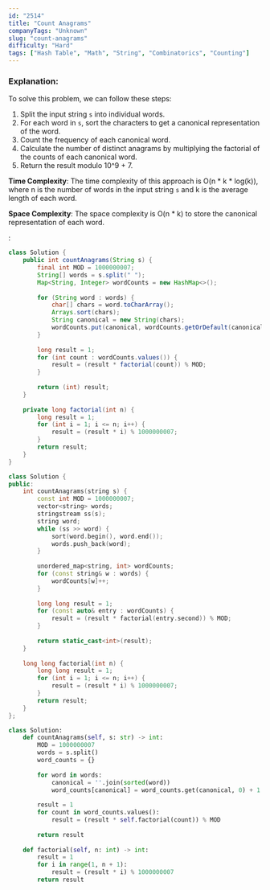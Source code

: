 ```yaml
---
id: "2514"
title: "Count Anagrams"
companyTags: "Unknown"
slug: "count-anagrams"
difficulty: "Hard"
tags: ["Hash Table", "Math", "String", "Combinatorics", "Counting"]
---
```


### Explanation:
To solve this problem, we can follow these steps:
1. Split the input string `s` into individual words.
2. For each word in `s`, sort the characters to get a canonical representation of the word.
3. Count the frequency of each canonical word.
4. Calculate the number of distinct anagrams by multiplying the factorial of the counts of each canonical word.
5. Return the result modulo 10^9 + 7.

**Time Complexity**:
The time complexity of this approach is O(n * k * log(k)), where n is the number of words in the input string `s` and k is the average length of each word.

**Space Complexity**:
The space complexity is O(n * k) to store the canonical representation of each word.

:

```java
class Solution {
    public int countAnagrams(String s) {
        final int MOD = 1000000007;
        String[] words = s.split(" ");
        Map<String, Integer> wordCounts = new HashMap<>();
        
        for (String word : words) {
            char[] chars = word.toCharArray();
            Arrays.sort(chars);
            String canonical = new String(chars);
            wordCounts.put(canonical, wordCounts.getOrDefault(canonical, 0) + 1);
        }
        
        long result = 1;
        for (int count : wordCounts.values()) {
            result = (result * factorial(count)) % MOD;
        }
        
        return (int) result;
    }
    
    private long factorial(int n) {
        long result = 1;
        for (int i = 1; i <= n; i++) {
            result = (result * i) % 1000000007;
        }
        return result;
    }
}
```

```cpp
class Solution {
public:
    int countAnagrams(string s) {
        const int MOD = 1000000007;
        vector<string> words;
        stringstream ss(s);
        string word;
        while (ss >> word) {
            sort(word.begin(), word.end());
            words.push_back(word);
        }
        
        unordered_map<string, int> wordCounts;
        for (const string& w : words) {
            wordCounts[w]++;
        }
        
        long long result = 1;
        for (const auto& entry : wordCounts) {
            result = (result * factorial(entry.second)) % MOD;
        }
        
        return static_cast<int>(result);
    }
    
    long long factorial(int n) {
        long long result = 1;
        for (int i = 1; i <= n; i++) {
            result = (result * i) % 1000000007;
        }
        return result;
    }
};
```

```python
class Solution:
    def countAnagrams(self, s: str) -> int:
        MOD = 1000000007
        words = s.split()
        word_counts = {}
        
        for word in words:
            canonical = ''.join(sorted(word))
            word_counts[canonical] = word_counts.get(canonical, 0) + 1
        
        result = 1
        for count in word_counts.values():
            result = (result * self.factorial(count)) % MOD
        
        return result
    
    def factorial(self, n: int) -> int:
        result = 1
        for i in range(1, n + 1):
            result = (result * i) % 1000000007
        return result
```